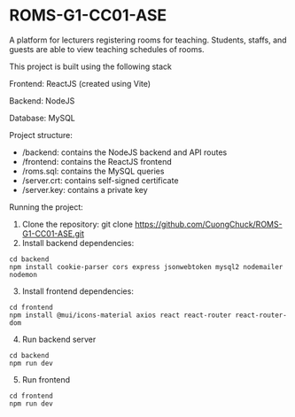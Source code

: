 # ROMS-G1-CC01-ASE

A platform for lecturers registering rooms for teaching. Students, staffs, and guests are able to view teaching schedules of rooms.

This project is built using the following stack

Frontend: ReactJS (created using Vite)

Backend: NodeJS

Database: MySQL

Project structure:

* /backend: contains the NodeJS backend and API routes
* /frontend: contains the ReactJS frontend
* /roms.sql: contains the MySQL queries
* /server.crt: contains self-signed certificate
* /server.key: contains a private key

Running the project:

1. Clone the repository: git clone https://github.com/CuongChuck/ROMS-G1-CC01-ASE.git
2. Install backend dependencies:
```
cd backend
npm install cookie-parser cors express jsonwebtoken mysql2 nodemailer nodemon
```
3. Install frontend dependencies:
```
cd frontend
npm install @mui/icons-material axios react react-router react-router-dom
```
4. Run backend server
```
cd backend
npm run dev
```
5. Run frontend
```
cd frontend
npm run dev
```